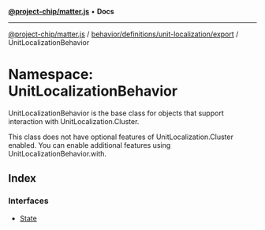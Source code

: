 [**@project-chip/matter.js**](../../../../../../README.md) • **Docs**

***

[@project-chip/matter.js](../../../../../../modules.md) / [behavior/definitions/unit-localization/export](../../README.md) / UnitLocalizationBehavior

# Namespace: UnitLocalizationBehavior

UnitLocalizationBehavior is the base class for objects that support interaction with UnitLocalization.Cluster.

This class does not have optional features of UnitLocalization.Cluster enabled. You can enable additional features
using UnitLocalizationBehavior.with.

## Index

### Interfaces

- [State](interfaces/State.md)
